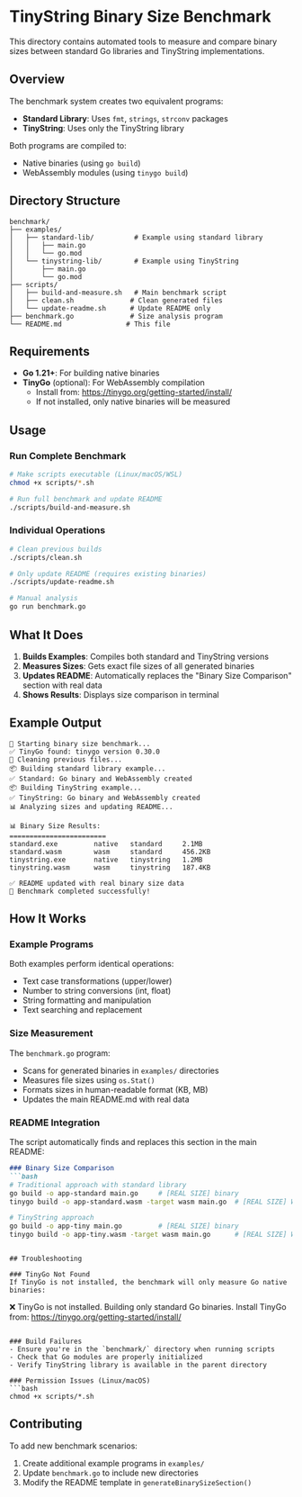 # TinyString Binary Size Benchmark

This directory contains automated tools to measure and compare binary sizes between standard Go libraries and TinyString implementations.

## Overview

The benchmark system creates two equivalent programs:
- **Standard Library**: Uses `fmt`, `strings`, `strconv` packages
- **TinyString**: Uses only the TinyString library

Both programs are compiled to:
- Native binaries (using `go build`)  
- WebAssembly modules (using `tinygo build`)

## Directory Structure

```
benchmark/
├── examples/
│   ├── standard-lib/          # Example using standard library
│   │   ├── main.go           
│   │   └── go.mod
│   └── tinystring-lib/        # Example using TinyString
│       ├── main.go
│       └── go.mod
├── scripts/
│   ├── build-and-measure.sh   # Main benchmark script
│   ├── clean.sh              # Clean generated files
│   └── update-readme.sh      # Update README only
├── benchmark.go              # Size analysis program
└── README.md                # This file
```

## Requirements

- **Go 1.21+**: For building native binaries
- **TinyGo** (optional): For WebAssembly compilation
  - Install from: https://tinygo.org/getting-started/install/
  - If not installed, only native binaries will be measured

## Usage

### Run Complete Benchmark

```bash
# Make scripts executable (Linux/macOS/WSL)
chmod +x scripts/*.sh

# Run full benchmark and update README
./scripts/build-and-measure.sh
```

### Individual Operations

```bash
# Clean previous builds
./scripts/clean.sh

# Only update README (requires existing binaries)
./scripts/update-readme.sh

# Manual analysis
go run benchmark.go
```

## What It Does

1. **Builds Examples**: Compiles both standard and TinyString versions
2. **Measures Sizes**: Gets exact file sizes of all generated binaries
3. **Updates README**: Automatically replaces the "Binary Size Comparison" section with real data
4. **Shows Results**: Displays size comparison in terminal

## Example Output

```
🚀 Starting binary size benchmark...
✅ TinyGo found: tinygo version 0.30.0
🧹 Cleaning previous files...
📦 Building standard library example...
✅ Standard: Go binary and WebAssembly created
📦 Building TinyString example...
✅ TinyString: Go binary and WebAssembly created
📊 Analyzing sizes and updating README...

📊 Binary Size Results:
========================
standard.exe         native   standard     2.1MB
standard.wasm        wasm     standard     456.2KB
tinystring.exe       native   tinystring   1.2MB
tinystring.wasm      wasm     tinystring   187.4KB

✅ README updated with real binary size data
🎉 Benchmark completed successfully!
```

## How It Works

### Example Programs

Both examples perform identical operations:
- Text case transformations (upper/lower)
- Number to string conversions (int, float)
- String formatting and manipulation
- Text searching and replacement

### Size Measurement

The `benchmark.go` program:
- Scans for generated binaries in `examples/` directories
- Measures file sizes using `os.Stat()`
- Formats sizes in human-readable format (KB, MB)
- Updates the main README.md with real data

### README Integration

The script automatically finds and replaces this section in the main README:

```markdown
### Binary Size Comparison
```bash
# Traditional approach with standard library
go build -o app-standard main.go     # [REAL SIZE] binary
tinygo build -o app-standard.wasm -target wasm main.go  # [REAL SIZE] WebAssembly

# TinyString approach  
go build -o app-tiny main.go         # [REAL SIZE] binary  
tinygo build -o app-tiny.wasm -target wasm main.go      # [REAL SIZE] WebAssembly
```
```

## Troubleshooting

### TinyGo Not Found
If TinyGo is not installed, the benchmark will only measure Go native binaries:
```
❌ TinyGo is not installed. Building only standard Go binaries.
   Install TinyGo from: https://tinygo.org/getting-started/install/
```

### Build Failures
- Ensure you're in the `benchmark/` directory when running scripts
- Check that Go modules are properly initialized
- Verify TinyString library is available in the parent directory

### Permission Issues (Linux/macOS)
```bash
chmod +x scripts/*.sh
```

## Contributing

To add new benchmark scenarios:
1. Create additional example programs in `examples/`
2. Update `benchmark.go` to include new directories
3. Modify the README template in `generateBinarySizeSection()`
